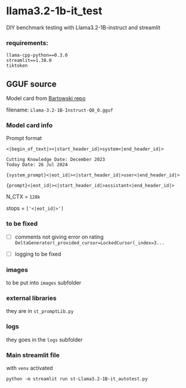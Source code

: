 # llama3.2-1b-it_test
DIY benchmark testing with Llama3.2-1B-instruct and streamlit


### requirements:
```
llama-cpp-python==0.3.0
streamlit==1.38.0
tiktoken
```

## GGUF source
Model card from [Bartowski repo](https://huggingface.co/bartowski/Llama-3.2-1B-Instruct-GGUF)

filename: `Llama-3.2-1B-Instruct-Q8_0.gguf`


### Model card info
Prompt format
```
<|begin_of_text|><|start_header_id|>system<|end_header_id|>

Cutting Knowledge Date: December 2023
Today Date: 26 Jul 2024

{system_prompt}<|eot_id|><|start_header_id|>user<|end_header_id|>

{prompt}<|eot_id|><|start_header_id|>assistant<|end_header_id|>
```
N_CTX = `128k`

stops = `['<|eot_id|>']`


### to be fixed
- [ ] comments not giving error on rating `DeltaGenerator(_provided_cursor=LockedCursor(_index=3...`
- [ ] logging to be fixed


### images
to be put into `images` subfolder

### external libraries
they are in `st_promptLib.py`

### logs
they goes in the `logs` subfolder

### Main streamlit file
with `venv` activated
```
python -m streamlit run st-Llama3.2-1B-it_autotest.py
```
